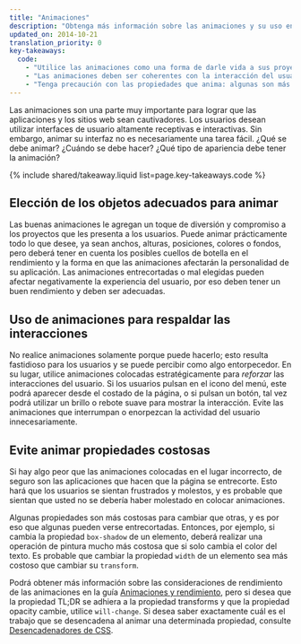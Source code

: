 ```yaml
---
title: "Animaciones"
description: "Obtenga más información sobre las animaciones y su uso en las aplicaciones y los sitios modernos."
updated_on: 2014-10-21
translation_priority: 0
key-takeaways:
  code:
    - "Utilice las animaciones como una forma de darle vida a sus proyectos."
    - "Las animaciones deben ser coherentes con la interacción del usuario."
    - "Tenga precaución con las propiedades que anima: algunas son más costosas que otras."
---
```

<p class="intro">
  Las animaciones son una parte muy importante para lograr que las aplicaciones y los sitios web sean cautivadores. Los usuarios desean utilizar interfaces de usuario altamente receptivas e interactivas. Sin embargo, animar su interfaz no es necesariamente una tarea fácil. ¿Qué se debe animar? ¿Cuándo se debe hacer? ¿Qué tipo de apariencia debe tener la animación?
</p>

{% include shared/takeaway.liquid list=page.key-takeaways.code %}

## Elección de los objetos adecuados para animar

Las buenas animaciones le agregan un toque de diversión y compromiso a los proyectos que les presenta a los usuarios. Puede animar prácticamente todo lo que desee, ya sean anchos, alturas, posiciones, colores o fondos, pero deberá tener en cuenta los posibles cuellos de botella en el rendimiento y la forma en que las animaciones afectarán la personalidad de su aplicación. Las animaciones entrecortadas o mal elegidas pueden afectar negativamente la experiencia del usuario, por eso deben tener un buen rendimiento y deben ser adecuadas.

## Uso de animaciones para respaldar las interacciones

No realice animaciones solamente porque puede hacerlo; esto resulta fastidioso para los usuarios y se puede percibir como algo entorpecedor. En su lugar, utilice animaciones colocadas estratégicamente para _reforzar_ las interacciones del usuario. Si los usuarios pulsan en el icono del menú, este podrá aparecer desde el costado de la página, o si pulsan un botón, tal vez podrá utilizar un brillo o rebote suave para mostrar la interacción. Evite las animaciones que interrumpan o enorpezcan la actividad del usuario innecesariamente.

## Evite animar propiedades costosas

Si hay algo peor que las animaciones colocadas en el lugar incorrecto, de seguro son las aplicaciones que hacen que la página se entrecorte. Esto hará que los usuarios se sientan frustrados y molestos, y es probable que sientan que usted no se debería haber molestado en colocar animaciones.

Algunas propiedades son más costosas para cambiar que otras, y es por eso que algunas pueden verse entrecortadas. Entonces, por ejemplo, si cambia la propiedad `box-shadow` de un elemento, deberá realizar una operación de pintura mucho más costosa que si solo cambia el color del texto. Es probable que cambiar la propiedad `width` de un elemento sea más costoso que cambiar su `transform`.

Podrá obtener más información sobre las consideraciones de rendimiento de las animaciones en la guía [Animaciones y rendimiento](animations-and-performance.html), pero si desea que la propiedad TL;DR se adhiera a la propiedad transforms y que la propiedad opacity cambie, utilice `will-change`. Si desea saber exactamente cuál es el trabajo que se desencadena al animar una determinada propiedad, consulte [Desencadenadores de CSS](http://csstriggers.com).




